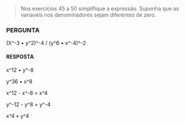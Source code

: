 > Nos exercícios 45 a 50 simplifique a expressão. Suponha que as variaveis nos denominadores sejam diferentes de zero.

### PERGUNTA

(X^-3 • y^2)^-4 / (y^6 • x^-4)^-2

#### RESPOSTA

x^12 • y^-8

y^36 • x^8

x^12 - x^-8 = x^4

y^-12 - y^8 = y^-4

x^4 • y^4
